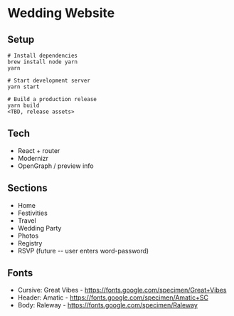 Wedding Website
===============

Setup
-----

```
# Install dependencies
brew install node yarn
yarn

# Start development server
yarn start

# Build a production release
yarn build
<TBD, release assets>
```

Tech
----

- React + router
- Modernizr
- OpenGraph / preview info

Sections
--------

- Home
- Festivities
- Travel
- Wedding Party
- Photos
- Registry
- RSVP (future -- user enters word-password)

Fonts
-----

- Cursive: Great Vibes - https://fonts.google.com/specimen/Great+Vibes
- Header: Amatic - https://fonts.google.com/specimen/Amatic+SC
- Body: Raleway - https://fonts.google.com/specimen/Raleway
